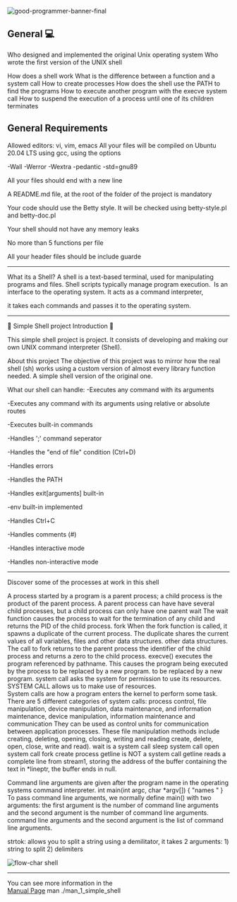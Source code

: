 
![good-programmer-banner-final](https://user-images.githubusercontent.com/113644952/206517660-f2d302ef-69ea-427a-a4c5-a080298be8e7.jpg)



## General :computer:
Who designed and implemented the original Unix operating system
Who wrote the first version of the UNIX shell

How does a shell work
What is the difference between a function and a system call
How to create processes
How does the shell use the PATH to find the programs
How to execute another program with the execve system call
How to suspend the execution of a process until one of its children terminates
 
 
 ## General Requirements 
Allowed editors: vi, vim, emacs
All your files will be compiled on Ubuntu 20.04 LTS using gcc, using the options

-Wall -Werror -Wextra -pedantic -std=gnu89

All your files should end with a new line


A README.md file, at the root of the folder of the project is mandatory

Your code should use the Betty style. It will be checked using betty-style.pl and betty-doc.pl

Your shell should not have any memory leaks

No more than 5 functions per file

All your header files should be include guarde















_________________________________________________________________________________________________________________________________
 What its a Shell?
 A shell is a text-based terminal, used for manipulating programs and files. Shell scripts typically manage program execution.
  Is an interface to the operating system. It acts as a command interpreter,

it takes each commands and passes it to the operating system.
 ________________________________________________________________________________________________________________________________
:newspaper: Simple Shell project 
Introduction :hammer:



This simple shell project is project. It consists of developing and making our own UNIX command interpreter (Shell).



About this project
The objective of this project was to mirror how the real shell (sh) works using a custom version of almost every library function needed.
A simple shell version of the original one.

What our shell can handle:
-Executes any command with its arguments

-Executes any command with its arguments using relative or absolute routes

-Executes built-in commands

-Handles ';' command seperator

-Handles the "end of file" condition (Ctrl+D)

-Handles errors

-Handles the PATH

-Handles exit[arguments] built-in

-env built-in implemented

-Handles Ctrl+C

-Handles comments (#)

-Handles interactive mode

-Handles non-interactive mode
__________________________________________________________________________________________________________

 Discover some of the processes at work in this shell

   A process started by a program is a parent process; a child process is the product of the parent process.
 A parent process can have 
have several child processes, but a child process can only have one parent
wait
The wait function causes the process to wait for the termination of any child and returns the PID of the child process. 
fork
When the fork function is called, it spawns a duplicate of the current process. 
The duplicate shares the current values of all variables, files and other data structures.
 other data structures. The call to fork returns to the parent process 
the identifier of the child process and returns a zero to the child process.
  execve() executes the program referenced by pathname.  This
       causes the program being executed by the process to be replaced by a new program.
       to be replaced by a new program.
system call asks the system for permission to use its resources.
 SYSTEM CALL allows us to make use of resources.  
System calls are how a program 
enters the kernel to perform some task.
There are 5 different categories of system calls: process control, file manipulation, device manipulation, data maintenance, and information maintenance, 
device manipulation, information maintenance and communication
They can be used as control units for communication between application processes.
 These file manipulation methods include creating, deleting, opening, closing,
 writing and reading
create, delete, open, close, write and read).
 wait is a system call 
sleep system call
open system call 
 fork create process
getline is NOT a system call 
getline reads a complete line from stream1, storing the address of the buffer containing the text in *lineptr, the buffer ends in null.

Command line arguments are given after the program name in the operating systems command interpreter. 
int main(int argc, char *argv[]) { "names " }
To pass command line arguments, we normally define main() with two arguments: the first argument is the number of command line arguments and the second argument is the number of command line arguments.
 command line arguments and the second argument is the list of command line arguments.

strtok: allows you to split a string using a demilitator, it takes 2 arguments: 1) string to split 2) delimiters

</p>
</div>


![flow-char shell](https://user-images.githubusercontent.com/113644952/206484364-ea79ef00-57ec-4f5b-8b9d-8f004daefbfa.PNG)


__________________________________________________________________________________________________________________________

You can see more information in the  
[Manual Page](https://github.com/m4uricioo/holbertonschool-simple_shell/blob/main/man_1_simple_shell)
man ./man_1_simple_shell
